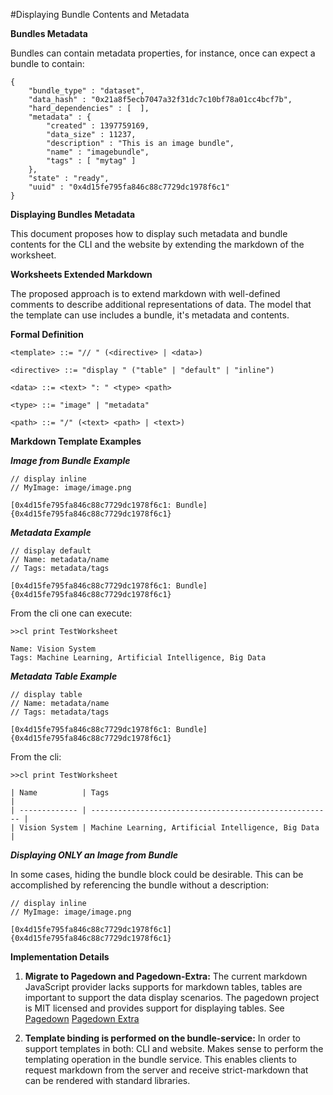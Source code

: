 #Displaying Bundle Contents and Metadata

**Bundles Metadata**

Bundles can contain metadata properties, for instance, once can expect a bundle to contain:

```
{
    "bundle_type" : "dataset",
    "data_hash" : "0x21a8f5ecb7047a32f31dc7c10bf78a01cc4bcf7b",
    "hard_dependencies" : [  ],
    "metadata" : {
        "created" : 1397759169,
        "data_size" : 11237,
        "description" : "This is an image bundle",
        "name" : "imagebundle",
        "tags" : [ "mytag" ]
    },
    "state" : "ready",
    "uuid" : "0x4d15fe795fa846c88c7729dc1978f6c1"
}
```

**Displaying Bundles Metadata**

This document proposes how to display such metadata and bundle contents for the CLI and the website by extending the markdown of the worksheet.

**Worksheets Extended Markdown**

The proposed approach is to extend markdown with well-defined comments to describe additional representations of data. The model that the template can use includes a bundle, it's metadata and contents.

**Formal Definition**

```
<template> ::= "// " (<directive> | <data>)

<directive> ::= "display " ("table" | "default" | "inline")

<data> ::= <text> ": " <type> <path>

<type> ::= "image" | "metadata"

<path> ::= "/" (<text> <path> | <text>)
```

**Markdown Template Examples**

***Image from Bundle Example***

```
// display inline
// MyImage: image/image.png

[0x4d15fe795fa846c88c7729dc1978f6c1: Bundle]{0x4d15fe795fa846c88c7729dc1978f6c1}
```

***Metadata Example***

```
// display default
// Name: metadata/name
// Tags: metadata/tags

[0x4d15fe795fa846c88c7729dc1978f6c1: Bundle]{0x4d15fe795fa846c88c7729dc1978f6c1}
```

From the cli one can execute:

```
>>cl print TestWorksheet

Name: Vision System
Tags: Machine Learning, Artificial Intelligence, Big Data
```

***Metadata Table Example***

```
// display table
// Name: metadata/name
// Tags: metadata/tags

[0x4d15fe795fa846c88c7729dc1978f6c1: Bundle]{0x4d15fe795fa846c88c7729dc1978f6c1}
```

From the cli:

```
>>cl print TestWorksheet

| Name          | Tags                                                   |
| ------------- | ------------------------------------------------------ |
| Vision System | Machine Learning, Artificial Intelligence, Big Data    |
```

***Displaying ONLY an Image from Bundle***

In some cases, hiding the bundle block could be desirable. This can be accomplished by referencing the bundle without a description:

```
// display inline
// MyImage: image/image.png

[0x4d15fe795fa846c88c7729dc1978f6c1]{0x4d15fe795fa846c88c7729dc1978f6c1}
```

**Implementation Details**

1. **Migrate to Pagedown and Pagedown-Extra:** The current markdown JavaScript provider lacks supports for markdown tables, tables are important to support the data display scenarios. The pagedown project is MIT licensed and provides support for displaying tables. See [Pagedown](https://code.google.com/p/pagedown/) [Pagedown Extra](https://github.com/jmcmanus/pagedown-extra)

2. **Template binding is performed on the bundle-service:** In order to support templates in both: CLI and website. Makes sense to perform the templating operation in the bundle service. This enables clients to request markdown from the server and receive strict-markdown that can be rendered with standard libraries.